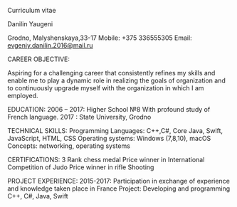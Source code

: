 Curriculum vitae

Danilin Yaugeni

Grodno, Malyshenskaya,33-17 
Mobile: +375 336555305
Email: evgeniy.danilin.2016@mail.ru

CAREER OBJECTIVE:

Aspiring for a challenging career that consistently refines my skills and enable me to play a dynamic role in 
realizing the goals of organization and to continuously upgrade myself with the organization in which I am employed.

EDUCATION:
2006 – 2017: Higher School №8 With profound study of French language.
2017 :  State University, Grodno  

TECHNICAL SKILLS: 
Programming Languages: C++,C#, Core Java, Swift, JavaScript, HTML, CSS
Operating systems: Windows (7,8,10), macOS
Concepts: networking, operating systems

CERTIFICATIONS:
3 Rank chess medal 
Price winner in International Competition of Judo
Price winner in rifle Shooting

PROJECT EXPERIENCE: 2015-2017: 
Participation in exchange of experience and knowledge taken place in France 
Project: Developing and programming C++, C#, Java, Swift
